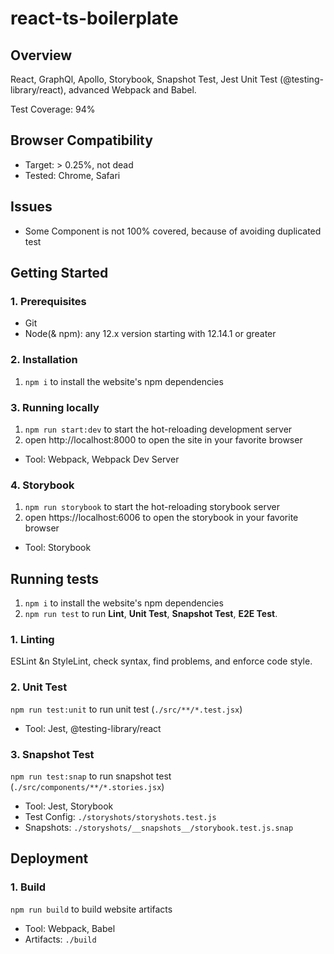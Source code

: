 # react-ts-boilerplate

## Overview

React, GraphQl, Apollo, Storybook, Snapshot Test, Jest Unit Test (@testing-library/react), advanced Webpack and Babel.

Test Coverage: 94%

## Browser Compatibility

- Target: > 0.25%, not dead
- Tested: Chrome, Safari

## Issues

- Some Component is not 100% covered, because of avoiding duplicated test

## Getting Started

### 1. Prerequisites

- Git
- Node(& npm): any 12.x version starting with 12.14.1 or greater

### 2. Installation

1. `npm i` to install the website's npm dependencies

### 3. Running locally

1. `npm run start:dev` to start the hot-reloading development server
2. open http://localhost:8000 to open the site in your favorite browser

- Tool: Webpack, Webpack Dev Server

### 4. Storybook

1. `npm run storybook` to start the hot-reloading storybook server
2. open https://localhost:6006 to open the storybook in your favorite browser

- Tool: Storybook

## Running tests

1. `npm i` to install the website's npm dependencies
2. `npm run test` to run __Lint__, __Unit Test__, __Snapshot Test__, __E2E Test__.

### 1. Linting

ESLint &n StyleLint, check syntax, find problems, and enforce code style.

### 2. Unit Test

`npm run test:unit` to run unit test (`./src/**/*.test.jsx`)

- Tool: Jest, @testing-library/react

### 3. Snapshot Test

`npm run test:snap` to run snapshot test (`./src/components/**/*.stories.jsx`)

- Tool: Jest, Storybook
- Test Config: `./storyshots/storyshots.test.js`
- Snapshots: `./storyshots/__snapshots__/storybook.test.js.snap`

## Deployment

### 1. Build

`npm run build` to build website artifacts

- Tool: Webpack, Babel
- Artifacts: `./build`
